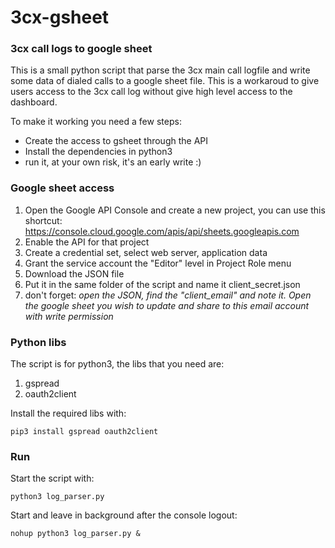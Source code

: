# 3cx-gsheet
### 3cx call logs to google sheet

This is a small python script that parse the 3cx main call logfile and write some data of dialed calls to a google sheet file.
This is a workaroud to give users access to the 3cx call log without give high level access to the dashboard.

To make it working you need a few steps:
  - Create the access to gsheet through the API
  - Install the dependencies in python3
  - run it, at your own risk, it's an early write :)
  
### Google sheet access
1. Open the Google API Console and create a new project, you can use this shortcut: https://console.cloud.google.com/apis/api/sheets.googleapis.com
2. Enable the API for that project
3. Create a credential set, select web server, application data
5. Grant the service account the "Editor" level in Project Role menu
6. Download the JSON file
7. Put it in the same folder of the script and name it client_secret.json
8. don't forget: *open the JSON, find the "client_email" and note it. Open the google sheet you wish to update and share to this email account with write permission*


### Python libs
The script is for python3, the libs that you need are:
1. gspread
2. oauth2client

Install the required libs with:
```
pip3 install gspread oauth2client
```


### Run

Start the script with:
```
python3 log_parser.py
```

Start and leave in background after the console logout:
```
nohup python3 log_parser.py &
```

